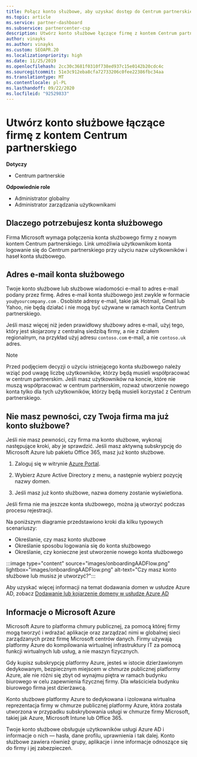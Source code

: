 ```yaml
---
title: Połącz konto służbowe, aby uzyskać dostęp do Centrum partnerskiego
ms.topic: article
ms.service: partner-dashboard
ms.subservice: partnercenter-csp
description: Utwórz konto służbowe łączące firmę z kontem Centrum partnerskiego. Dzięki temu pracownicy w firmie mogą uzyskiwać dostęp do Centrum partnerskiego.
author: vinayks
ms.author: vinayks
ms.custom: SEOAPR.20
ms.localizationpriority: high
ms.date: 11/25/2019
ms.openlocfilehash: 2cc30c3681f0310f738ed937c15e0142b20cdc4c
ms.sourcegitcommit: 51e3c912eba8cfa72733206c0fee22386fbc34aa
ms.translationtype: MT
ms.contentlocale: pl-PL
ms.lasthandoff: 09/22/2020
ms.locfileid: "92529833"
---
```

# <a name="create-a-work-account-that-links-your-company-to-your-partner-center-account"></a>Utwórz konto służbowe łączące firmę z kontem Centrum partnerskiego

**Dotyczy**

- Centrum partnerskie

**Odpowiednie role**

- Administrator globalny
- Administrator zarządzania użytkownikami

## <a name="why-you-need-a-work-account"></a>Dlaczego potrzebujesz konta służbowego

Firma Microsoft wymaga połączenia konta służbowego firmy z nowym kontem Centrum partnerskiego. Link umożliwia użytkownikom konta logowanie się do Centrum partnerskiego przy użyciu nazw użytkowników i haseł konta służbowego.

## <a name="the-work-account-email-address"></a>Adres e-mail konta służbowego

Twoje konto służbowe lub służbowe wiadomości e-mail to adres e-mail podany przez firmę. Adres e-mail konta służbowego jest zwykle w formacie `you@yourcompany.com` . Osobiste adresy e-mail, takie jak Hotmail, Gmail lub Yahoo, nie będą działać i nie mogą być używane w ramach konta Centrum partnerskiego.

Jeśli masz więcej niż jeden prawidłowy służbowy adres e-mail, użyj tego, który jest skojarzony z centralną siedzibą firmy, a nie z działem regionalnym, na przykład użyj adresu `contoso.com` e-mail, a nie `contoso.uk` adres.

> [!NOTE]  
> Przed podjęciem decyzji o użyciu istniejącego konta służbowego należy wziąć pod uwagę liczbę użytkowników, którzy będą musieli współpracować w centrum partnerskim. Jeśli masz użytkowników na koncie, które nie muszą współpracować w centrum partnerskim, rozważ utworzenie nowego konta tylko dla tych użytkowników, którzy będą musieli korzystać z Centrum partnerskiego.

## <a name="not-sure-if-your-company-already-has-a-work-account"></a>Nie masz pewności, czy Twoja firma ma już konto służbowe?

Jeśli nie masz pewności, czy firma ma konto służbowe, wykonaj następujące kroki, aby je sprawdzić. Jeśli masz aktywną subskrypcję do Microsoft Azure lub pakietu Office 365, masz już konto służbowe.

1. Zaloguj się w witrynie [Azure Portal](https://portal.azure.com).

2. Wybierz Azure Active Directory z menu, a następnie wybierz pozycję nazwy domen.

3. Jeśli masz już konto służbowe, nazwa domeny zostanie wyświetlona.

Jeśli firma nie ma jeszcze konta służbowego, można ją utworzyć podczas procesu rejestracji.

Na poniższym diagramie przedstawiono kroki dla kilku typowych scenariuszy:

- Określanie, czy masz konto służbowe
- Określanie sposobu logowania się do konta służbowego
- Określanie, czy konieczne jest utworzenie nowego konta służbowego

:::image type="content" source="images/onboardingAADFlow.png" lightbox="images/onboardingAADFlow.png" alt-text="Czy masz konto służbowe lub musisz je utworzyć?":::

Aby uzyskać więcej informacji na temat dodawania domen w usłudze Azure AD, zobacz [Dodawanie lub kojarzenie domeny w usłudze Azure AD](/azure/active-directory/active-directory-add-domain)

## <a name="about-microsoft-azure"></a>Informacje o Microsoft Azure

Microsoft Azure to platforma chmury publicznej, za pomocą której firmy mogą tworzyć i wdrażać aplikacje oraz zarządzać nimi w globalnej sieci zarządzanych przez firmę Microsoft centrów danych. Firmy używają platformy Azure do kompilowania wirtualnej infrastruktury IT za pomocą funkcji wirtualnych lub usług, a nie maszyn fizycznych.

Gdy kupisz subskrypcję platformy Azure, jesteś w istocie dzierżawionym dedykowanym, bezpiecznym miejscem w chmurze publicznej platformy Azure, ale nie różni się zbyt od wynajmu piętra w ramach budynku biurowego w celu zapewnienia fizycznej firmy. Dla właściciela budynku biurowego firma jest dzierżawcą.

Konto służbowe platformy Azure to dedykowana i izolowana wirtualna reprezentacja firmy w chmurze publicznej platformy Azure, która została utworzona w przypadku subskrybowania usługi w chmurze firmy Microsoft, takiej jak Azure, Microsoft Intune lub Office 365.

Twoje konto służbowe obsługuje użytkowników usługi Azure AD i informacje o nich — hasła, dane profilu, uprawnienia i tak dalej. Konto służbowe zawiera również grupy, aplikacje i inne informacje odnoszące się do firmy i jej zabezpieczeń.